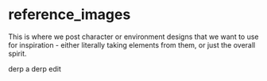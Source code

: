 # reference_images
This is where we post character or environment designs that we want to use for inspiration - either literally taking elements from them, or just the overall spirit.

derp a derp edit
